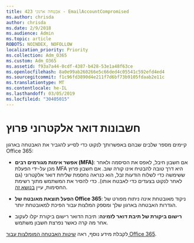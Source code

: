 ```yaml
---
title: אבטחה ארגוני 423 - EmailAccountCompromised
ms.author: chrisda
author: chrisda
ms.date: 2/9/2018
ms.audience: Admin
ms.topic: article
ROBOTS: NOINDEX, NOFOLLOW
localization_priority: Priority
ms.collection: Adm_O365
ms.custom: Adm_O365
ms.assetid: f93a7a44-0cdf-4387-b428-53e1a48f63ce
ms.openlocfilehash: 8a0e99ab260266e5c66ded4c05541c592efd4ed4
ms.sourcegitcommit: f1c96fd3890d4e211f7d6bf73b9105fdaab2e11c
ms.translationtype: MT
ms.contentlocale: he-IL
ms.lasthandoff: 03/05/2019
ms.locfileid: "30405015"
---
```

# <a name="compromised-email-accounts"></a>חשבונות דואר אלקטרוני פרוץ

קיימים מספר שלבים שבהם באפשרותך לנקוט כדי לסייע להגביר את האבטחה בארגון Office 365:
  
- **אפשר אימות מגורמים רבים (MFA)**: אם חשבון חיבל, לאפס את הסיסמה ולאחר מכן על-ידי הפעלת MFA היא דרך טובה להבטיח אינו קורה שוב. אם חשבון פרוץ ששימשה כדי לשלוח הודעות זבל, הוא כנראה נחסמת שליחת דואר אלקטרוני (גם לאחר לנקוט בצעדים כדי לאבטח אותו). כדי להסיר את המשתמש מתוך רשימת החסימות, עיין [בנושא זה](https://technet.microsoft.com/library/ms.exch.eac.actioncenter.aspx).
    
- **הפעל תוצאת מאובטח של Office 365**: ניקוד מאובטחת אינה ניתוח מפורט של הגדרות האבטחה בארגון שלך ומספק המלצות עבור הפיכת למאובטחת יותר.
    
- **רישום ביקורת של תיבת דואר לזמינה**: תיבת הדואר רישום ביקורת יקלו לעקוב אחר מה קרה כאשר נפרצת חשבון משתמש.
    
לקבלת מידע נוסף, ראה [שיטות האבטחה המומלצות עבור Office 365](https://support.office.com/article/9295e396-e53d-49b9-ae9b-0b5828cdedc3.aspx).
  

